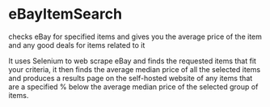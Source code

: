 # eBayItemSearch

checks eBay for specified items and gives you the average price of the item and any good deals for items related to it


It uses Selenium to web scrape eBay and finds the requested items that fit your criteria, it then finds the average median price of all the selected items and produces a results page on the self-hosted website of any items that are a specified % below the average median price of the selected group of items.
